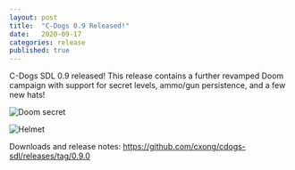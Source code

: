 ```yaml
---
layout: post
title:  "C-Dogs 0.9 Released!"
date:   2020-09-17
categories: release
published: true
---
```


C-Dogs SDL 0.9 released! This release contains a further revamped Doom campaign with support for secret levels, ammo/gun persistence, and a few new hats!

![Doom secret](https://raw.githubusercontent.com/cxong/cdogs-sdl/gh-pages/_posts/doom_secret.png)

![Helmet](https://raw.githubusercontent.com/cxong/cdogs-sdl/gh-pages/_posts/helmet.gif)

Downloads and release notes: <https://github.com/cxong/cdogs-sdl/releases/tag/0.9.0>
